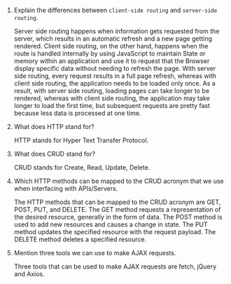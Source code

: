 1.  Explain the differences between `client-side routing` and
    `server-side routing`.

    Server side routing happens when information gets requested from the server, which results in an automatic refresh and a new page getting rendered. Client side routing, on the other hand, happens when the route is handled internally by using JavaScript to maintain State or memory within an application and use it to request that the Browser display specific data without needing to refresh the page. With server side routing, every request results in a full page refresh, whereas with client side routing, the application needs to be loaded only once. As a result, with server side routing, loading pages can take longer to be rendered, whereas with client side routing, the application may take longer to load the first time, but subsequent requests are pretty fast because less data is processed at one time.

2.  What does HTTP stand for?

    HTTP stands for Hyper Text Transfer Protocol.

3.  What does CRUD stand for?

    CRUD stands for Create, Read, Update, Delete.

4.  Which HTTP methods can be mapped to the CRUD acronym that we use
    when interfacing with APIs/Servers.

    The HTTP methods that can be mapped to the CRUD acronym are GET, POST, PUT, and DELETE. The GET method requests a representation of the desired resource, generally in the form of data. The POST method is used to add new resources and causes a change in state. The PUT method updates the specified resource with the request payload. The DELETE method deletes a specified resource.


5.  Mention three tools we can use to make AJAX requests.

    Three tools that can be used to make AJAX requests are fetch, jQuery and Axios.